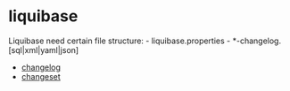 # liquibase
Liquibase need certain file structure:
    - liquibase.properties
    - *-changelog.[sql|xml|yaml|json]

- [changelog](https://docs.liquibase.com/concepts/changelogs/home.html)
- [changeset](https://docs.liquibase.com/concepts/changelogs/changeset.html)

